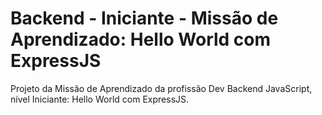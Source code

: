 # Backend - Iniciante - Missão de Aprendizado: Hello World com ExpressJS
Projeto da Missão de Aprendizado da profissão Dev Backend JavaScript, nível Iniciante: Hello World com ExpressJS.
